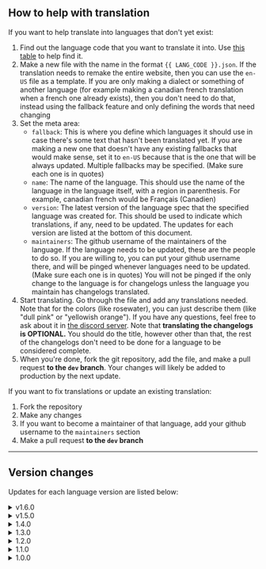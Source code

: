 ## How to help with translation
If you want to help translate into languages that don't yet exist:
1. Find out the language code that you want to translate it into. Use
[this table](http://www.lingoes.net/en/translator/langcode.htm) to help find it.
2. Make a new file with the name in the format `{{ LANG_CODE }}.json`. If the
translation needs to remake the entire website, then you can use the `en-US`
file as a template. If you are only making a dialect or something of another
language (for example making a canadian french translation when a french one
already exists), then you don't need to do that, instead using the fallback
feature and only defining the words that need changing
3. Set the meta area:
   - `fallback`: This is where you define which languages it should use in case
there's some text that hasn't been translated yet. If you are making a new one
that doesn't have any existing fallbacks that would make sense, set it to
`en-US` because that is the one that will be always updated. Multiple fallbacks
may be specified. (Make sure each one is in quotes)
   - `name`: The name of the language. This should use the name of the language
in the language itself, with a region in parenthesis. For example, canadian
french would be Français (Canadien)
   - `version`: The latest version of the language spec that the specified
language was created for. This should be used to indicate which translations,
if any, need to be updated. The updates for each version are listed at the
bottom of this document.
   - `maintainers`: The github username of the maintainers of the language. If
the language needs to be updated, these are the people to do so. If you are
willing to, you can put your github username there, and will be pinged whenever
languages need to be updated. (Make sure each one is in quotes) You will not be
pinged if the only change to the language is for changelogs unless the language
you maintain has changelogs translated.
4. Start translating. Go through the file and add any translations needed. Note
that for the colors (like rosewater), you can just describe them (like "dull
pink" or "yellowish orange"). If you have any questions, feel free to ask about
it in [the discord server](https://discord.gg/tH7QnHApwu). Note that
**translating the changelogs is OPTIONAL.** You should do the title, however
other than that, the rest of the changelogs don't need to be done for a language
to be considered complete.
5. When you're done, fork the git repository, add the file, and make a pull
request **to the `dev` branch**. Your changes will likely be added to production
by the next update.

If you want to fix translations or update an existing translation:
1. Fork the repository
2. Make any changes
3. If you want to become a maintainer of that language, add your github username
to the `maintainers` section
4. Make a pull request **to the `dev` branch**

---
## Version changes
Updates for each language version are listed below:

<details>
<summary>v1.6.0</summary>

Reworked private accounts

```diff
- settings.profile_private
- settings.profile_private_description
- user_page.private_warning
+ account.follow_blocked
+ post.invalid_poll
+ post.type_public
+ post.type_followers_only
+ post.no_posts
+ post.like
+ post.comment
+ post.quote
+ post.delete
+ post.pin
+ post.unpin
+ settings.profile_default_post
+ settings.profile_followers_approval
+ settings.cosmetic_checkboxes
+ settings.cosmetic_no_css
+ settings.cosmetic_no_css_warning
+ user_page.follows
+ user_page.pending_title
+ user_page.pending_accept
+ user_page.pending_deny
+ changelog.changes.v0.12.0 {1, 2, 3, 4, 5}
home.quote_private
```
</details>

<details>
<summary>v1.5.0</summary>

Added emails and legacy changelogs

```diff
- credits.credits
+ account.forgot_password
+ settings.cosmetic_bar
+ settings.cosmetic_bar_ur
+ settings.cosmetic_bar_lr
+ settings.cosmetic_bar_ul
+ settings.cosmetic_bar_ll
+ settings.cosmetic_bar_h
+ settings.cosmetic_bar_v
+ settings.account_email
+ settings.account_email_update
+ settings.account_email_verify
+ settings.account_email_check
+ credits.lead
+ credits.contributors
+ credits.fontawesome
+ credits.current
+ credits.past
+ credits.main_title
+ credits.lang_title
+ credits.other_title
+ email.generic.greeting
+ email.generic.link
+ email.generic.expire
+ email.pwd_fm.email_changed
+ email.verify.confirmation
+ email.verify.title
+ email.verify.block_1
+ email.verify.block_2
+ email.verify.block_3
+ email.remove.confirmation
+ email.change.title
+ email.change.block_1
+ email.change.block_2
+ email.change.block_3
+ email.reset.title
+ email.reset.html_title
+ email.reset.no_email
+ email.reset.block_1
+ email.reset.block_2
+ email.reset.block_3
+ changelog.changes.v0.11.0 {1, 2, 3, 4, 5, 6}
+ changelog.changes.v0.3.6 {1, 2, 3}
+ changelog.changes.v0.3.5 {1, 2, 3}
+ changelog.changes.v0.3.4 {1, 2}
+ changelog.changes.v0.3.3 {1}
+ changelog.changes.v0.3.2 {1, 2, 3, 4}
+ changelog.changes.v0.3.1 {1, 2}
+ changelog.changes.v0.3.0 {1, 2}
+ changelog.changes.v0.2.0 {1}
+ changelog.changes.v0.1.1 {1}
+ changelog.changes.v0.1.0 {1, 2}
+ changelog.changes.v0.0.10 {1, 2, 3}
+ changelog.changes.v0.0.9 {1, 2}
+ changelog.changes.v0.0.8 {1, 2}
+ changelog.changes.v0.0.7 {1}
+ changelog.changes.v0.0.6 {1}
+ changelog.changes.v0.0.5 {1, 2}
+ changelog.changes.v0.0.4 {1, 2}
+ changelog.changes.v0.0.3 {1, 2}
+ changelog.changes.v0.0.2 {1, 2}
+ changelog.changes.v0.0.1 {1, 2}
settings.profile_display_name_invalid_length
```
</details>

<details>
<summary>1.4.0</summary>

Added polls

```diff
+ noscript.title
+ noscript.subtitle
+ noscript.tutorial_title
+ noscript.tutorial_ff
+ noscript.tutorial_chrome
+ home.c_warning_placeholder
+ home.poll_view_results
+ credits.title
+ credits.credits
+ changelog.changes.v0.10.1 {1, 2, 3, 4, 5, 6, 7, 8, 9, 10}
```
</details>

<details>
<summary>1.3.0</summary>

Added polls

```diff
+ home.quote_private
+ home.quote_poll
+ home.poll
+ home.poll_option
+ home.poll_optional
+ home.poll_total_plural
+ home.poll_total_singular
+ account.no_new
+ post.invalid_poll
+ changelog.changes.v0.10.0 {1, 2, 3, 4, 5}
changelog.v0.9.1 {2}
```
</details>

<details>
<summary>1.2.0</summary>

Rewrote how changelogs are stored to make translating bit-by-bit easier

```diff
- changelog.logs
+ changelog.changes.v0.9.3 {1, 2, 3}
+ changelog.changes.v0.9.2 {1, 2, 3, 4, 5}
+ changelog.changes.v0.9.1 {1, 2, 3, 4, 5, 6, 7}
+ changelog.changes.v0.9.0 {1, 2, 3}
+ changelog.changes.v0.8.6 {1}
+ changelog.changes.v0.8.5 {1}
+ changelog.changes.v0.8.4 {1, 2}
+ changelog.changes.v0.8.3 {1, 2, 3, 4, 5}
+ changelog.changes.v0.8.2 {1}
+ changelog.changes.v0.8.1 {1, 2, 3}
+ changelog.changes.v0.8.0 {1}
+ changelog.changes.v0.7.4 {1, 2}
+ changelog.changes.v0.7.3 {1, 2, 3, 4, 5, 6}
+ changelog.changes.v0.7.2 {1}
+ changelog.changes.v0.7.1 {1}
+ changelog.changes.v0.7.0 {1, 2, 3}
+ changelog.changes.v0.6.8 {1, 2, 3, 4}
+ changelog.changes.v0.6.7 {1, 2, 3}
+ changelog.changes.v0.6.6 {1}
+ changelog.changes.v0.6.5 {1, 2, 3}
+ changelog.changes.v0.6.4 {1}
+ changelog.changes.v0.6.3 {1}
+ changelog.changes.v0.6.2 {1}
+ changelog.changes.v0.6.1 {1}
+ changelog.changes.v0.6.0 {1, 2, 3, 4, 5, 6}
+ changelog.changes.v0.5.2 {1, 2}
+ changelog.changes.v0.5.1 {1}
+ changelog.changes.v0.5.0 {1}
+ changelog.changes.v0.4.3 {1, 2}
+ changelog.changes.v0.4.2 {1, 2, 3}
+ changelog.changes.v0.4.1 {1, 2, 3}
+ changelog.changes.v0.4.0 {1, 2, 3, 4, 5, 6, 7, 8, 9, 10, 11, 12, 13, 14, 15, 16, 17}
+ changelog.changes.v0.3.8 {1}
+ changelog.changes.v0.3.7 {1}
+ changelog.changes.v0.0.1 - v0.3.6
```
</details>

<details>
<summary>1.1.0</summary>

Added changelogs

```diff
+ changelog.title
+ changelog.unknown
+ changelog.logs v0.9.2
+ changelog.logs v0.9.1
+ changelog.logs v0.9.0
+ changelog.logs v0.8.6
+ changelog.logs v0.8.5
+ changelog.logs v0.8.4
+ changelog.logs v0.8.3
+ changelog.logs v0.8.2
+ changelog.logs v0.8.1
+ changelog.logs v0.8.0
+ changelog.logs v0.7.4
+ changelog.logs v0.7.3
+ changelog.logs v0.7.2
+ changelog.logs v0.7.1
+ changelog.logs v0.7.0
+ changelog.logs v0.6.8
+ changelog.logs v0.6.7
+ changelog.logs v0.6.6
+ changelog.logs v0.6.5
+ changelog.logs v0.6.4
+ changelog.logs v0.6.3
+ changelog.logs v0.6.2
+ changelog.logs v0.6.1
+ changelog.logs v0.6.0
+ changelog.logs v0.5.2
+ changelog.logs v0.5.1
+ changelog.logs v0.5.0
+ changelog.logs v0.4.3
+ changelog.logs v0.4.2
+ changelog.logs v0.4.1
+ changelog.logs v0.4.0
+ changelog.logs v0.3.8
+ changelog.logs v0.3.7
+ changelog.logs v0.0.1 - v0.3.6
```
</details>

<details>
<summary>1.0.0</summary>

Initial commit

```diff
+ http.404.post_title
+ http.404.post_description
+ http.404.standard_title
+ http.404.standard_description
+ http.404.user_title
+ http.404.user_description
+ http.500.title
+ http.500.description
+ http.500.alt_description
+ http.home
+ generic.success
+ generic.something_went_wrong
+ generic.something_went_wrong_x
+ generic.try_again
+ generic.ratelimit_verbose
+ generic.ratelimit
+ generic.refresh
+ generic.load_more
+ generic.post
+ generic.cancel
+ generic.source_code
+ generic.save
+ generic.none
+ generic.reason
+ generic.user_not_found
+ generic.share
+ generic.copied
+ generic.see_more
+ generic.pronouns.a
+ generic.pronouns.o
+ generic.pronouns.v
+ generic.pronouns.aa
+ generic.pronouns.af
+ generic.pronouns.ai
+ generic.pronouns.am
+ generic.pronouns.an
+ generic.pronouns.ao
+ generic.pronouns.ax
+ generic.pronouns.fa
+ generic.pronouns.ff
+ generic.pronouns.fi
+ generic.pronouns.fm
+ generic.pronouns.fn
+ generic.pronouns.fo
+ generic.pronouns.fx
+ generic.pronouns.ma
+ generic.pronouns.mf
+ generic.pronouns.mi
+ generic.pronouns.mm
+ generic.pronouns.mn
+ generic.pronouns.mo
+ generic.pronouns.mx
+ generic.pronouns.na
+ generic.pronouns.nf
+ generic.pronouns.ni
+ generic.pronouns.nm
+ generic.pronouns.nn
+ generic.pronouns.no
+ generic.pronouns.nx
+ generic.pronouns.oa
+ generic.pronouns.of
+ generic.pronouns.oi
+ generic.pronouns.om
+ generic.pronouns.on
+ generic.pronouns.oo
+ generic.pronouns.ox
+ generic.colors.rosewater
+ generic.colors.flamingo
+ generic.colors.pink
+ generic.colors.mauve
+ generic.colors.red
+ generic.colors.maroon
+ generic.colors.peach
+ generic.colors.yellow
+ generic.colors.green
+ generic.colors.teal
+ generic.colors.sky
+ generic.colors.sapphire
+ generic.colors.blue
+ generic.colors.lavender
+ generic.time.months
+ generic.time.second_singular
+ generic.time.second_plural
+ generic.time.minute_singular
+ generic.time.minute_plural
+ generic.time.hour_singular
+ generic.time.hour_plural
+ generic.time.day_singular
+ generic.time.day_plural
+ generic.time.month_singular
+ generic.time.month_plural
+ generic.time.year_singular
+ generic.time.year_plural
+ generic.time.ago
+ admin.title
+ admin.level
+ admin.is_comment_label
+ admin.use_id_label
+ admin.post_id_placeholder
+ admin.user_id_placeholder
+ admin.post_deletion_title
+ admin.post_deletion_button
+ admin.post_deletion_error
+ admin.account_deletion_title
+ admin.account_deletion_button
+ admin.account_deletion_error
+ admin.badge_name_placeholder
+ admin.badge_data_placeholder
+ admin.badge_manage_title
+ admin.badge_manage_empty
+ admin.badge_manage_add_button
+ admin.badge_manage_add_error
+ admin.badge_manage_remove_button
+ admin.badge_manage_remove_error
+ admin.badge_manage_add_protected
+ admin.badge_manage_remove_protected
+ admin.badge_create_title
+ admin.badge_create_button
+ admin.badge_create_invalid_data_size
+ admin.badge_create_success
+ admin.badge_delete_title
+ admin.badge_delete_button
+ admin.badge_delete_protected
+ admin.badge_invalid_name_size
+ admin.badge_invalid_name
+ admin.badge_not_found
+ admin.modify_title
+ admin.modify_get_button
+ admin.modify_current
+ admin.modify_save
+ admin.modify_switcher
+ admin.modify_invalid_bio_size
+ admin.modify_invalid_display_name_long
+ admin.modify_invalid_display_name_short
+ admin.modify_id
+ admin.level_title
+ admin.level_zero
+ admin.level_one
+ admin.level_two
+ admin.level_three
+ admin.level_four
+ admin.level_five
+ admin.level_button
+ admin.level_invalid
+ admin.level_error
+ admin.logs_button
+ admin.logs_error
+ admin.logs_timestamp
+ admin.logs_action
+ admin.logs_who
+ admin.logs_more_info
+ contact.title
+ contact.subtitle
+ hashtag.post_singular
+ hashtag.post_plural
+ home.title
+ home.post_input_placeholder
+ home.switch_recent
+ home.switch_following
+ home.quote_blocked
+ home.quote_deleted
+ home.quote_private
+ home.quote_recursive
+ home.quote_placeholders
+ account.log_in_title
+ account.log_in_instead
+ account.log_in_failure
+ account.sign_up_title
+ account.sign_up_instead
+ account.sign_up_failure
+ account.password_match_failure
+ account.log_out_title
+ account.log_out_description
+ account.username_placeholder
+ account.password_placeholder
+ account.confirm_placeholder
+ account.toggle_password
+ account.bad_password
+ account.username_taken
+ account.invalid_username_chars
+ account.invalid_username_length
+ account.username_does_not_exist
+ account.follow_blocking
+ account.block_self
+ account.password_empty
+ messages.title
+ messages.error
+ messages.input_placeholder
+ messages.no_messages
+ messages.list_title
+ messages.list_subtitle
+ messages.yourself
+ messages.blocking
+ messages.blocked
+ messages.blocking_blocked
+ messages.invalid_size
+ notifications.title
+ notifications.read
+ notifications.error
+ notifications.comment
+ notifications.quote
+ notifications.ping_p
+ notifications.ping_c
+ post_page.likes
+ post_page.comments
+ post_page.quotes
+ post_page.comment_parent
+ post_page.comment_input_placeholder
+ post.invalid_length
+ post.invalid_comment_id
+ post.comment_id_does_not_exist
+ post.invalid_quote_post
+ post.invalid_quote_comment
+ post.invalid_username
+ settings.title
+ settings.username_load_failure
+ settings.unload
+ settings.profile_title
+ settings.profile_basic_title
+ settings.profile_display_name_placeholder
+ settings.profile_display_name_invalid_length
+ settings.profile_bio_placeholder
+ settings.profile_pronouns_title
+ settings.profile_pronouns_primary
+ settings.profile_pronouns_secondary
+ settings.profile_pronouns_invalid
+ settings.profile_pronouns_unset
+ settings.profile_pronouns_inherit
+ settings.profile_banner_title
+ settings.profile_banner_invalid_color
+ settings.profile_gradient
+ settings.profile_private
+ settings.profile_private_description
+ settings.cosmetic_title
+ settings.cosmetic_theme
+ settings.cosmetic_theme_light
+ settings.cosmetic_theme_gray
+ settings.cosmetic_theme_dark
+ settings.cosmetic_theme_black
+ settings.cosmetic_theme_oled
+ settings.cosmetic_theme_invalid
+ settings.cosmetic_language
+ settings.cosmetic_language_invalid
+ settings.cosmetic_color
+ settings.cosmetic_example_post_display_name
+ settings.cosmetic_example_post_username
+ settings.cosmetic_example_post_content
+ settings.account_title
+ settings.account_password
+ settings.account_password_current
+ settings.account_password_new
+ settings.account_password_success
+ settings.account_password_failure
+ settings.account_switcher
+ settings.account_switcher_switch
+ settings.account_switcher_remove
+ settings.account_switcher_remove_error
+ settings.account_switcher_add
+ settings.admin
+ settings.logout
+ user_page.followers
+ user_page.following
+ user_page.user_on_smiggins
+ user_page.follow
+ user_page.unfollow
+ user_page.block
+ user_page.unblock
+ user_page.message
+ user_page.private_warning
+ user_page.lists_blocks
+ user_page.lists_following
+ user_page.lists_followers
+ user_page.lists_no_bio
```
</details>
